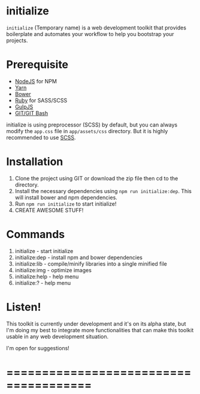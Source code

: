 # initialize
`initialize` (Temporary name) is a web development toolkit that provides boilerplate and automates your workflow to help you bootstrap your projects.

# Prerequisite

- [NodeJS](https://nodejs.org/en/) for NPM
- [Yarn](https://yarnpkg.com/en/)
- [Bower](https://bower.io/)
- [Ruby](https://www.ruby-lang.org/en/) for SASS/SCSS
- [GulpJS](http://gulpjs.com/)
- [GIT/GIT Bash](https://git-scm.com/downloads)

initialize is using preprocessor (SCSS) by default, but you can always modify the `app.css` file in `app/assets/css` directory.
But it is highly recommended to use [SCSS](http://sass-lang.com/install).

# Installation
1. Clone the project using GIT or download the zip file then cd to the directory.
2. Install the necessary dependencies using `npm run initialize:dep`. This will install bower and npm dependencies.
3. Run `npm run initialize` to start initialize!
4. CREATE AWESOME STUFF!

# Commands

1. initialize      - start initialize
2. initialize:dep  - install npm and bower dependencies
3. initialize:lib  - compile/minify libraries into a single minified file
4. initialize:img  - optimize images
5. initialize:help - help menu
6. initialize:?    - help menu

# Listen!
This toolkit is currently under development and it's on its alpha state, but I'm doing my best to integrate more functionalities that can make this toolkit usable in any web development situation.

I'm open for suggestions!

# ======================================